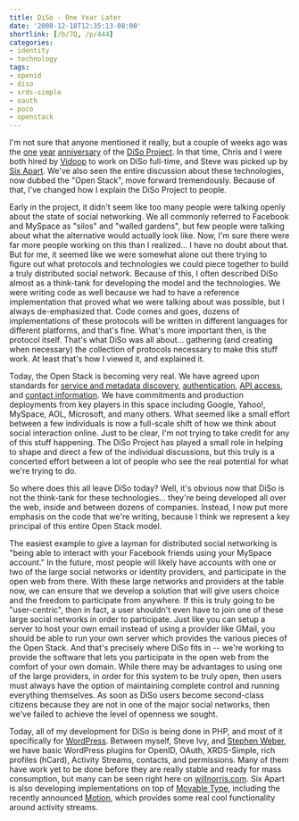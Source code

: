 ```yaml
---
title: DiSo - One Year Later
date: '2008-12-18T12:35:13-08:00'
shortlink: [/b/7Q, /p/444]
categories:
- identity
- technology
tags:
- openid
- diso
- xrds-simple
- oauth
- poco
- openstack
---
```

I'm not sure that anyone mentioned it really, but a couple of weeks ago was the [one][] [year][] [anniversary][] of the
[DiSo Project][].  In that time, Chris and I were both hired by [Vidoop][] to work on DiSo full-time, and Steve was
picked up by [Six Apart][].  We've also seen the entire discussion about these technologies, now dubbed the "Open
Stack", move forward tremendously.  Because of that, I've changed how I explain the DiSo Project to people.

Early in the project, it didn't seem like too many people were talking openly about the state of social networking.  We
all commonly referred to Facebook and MySpace as "silos" and "walled gardens", but few people were talking about what
the alternative would actually look like.  Now, I'm sure there were far more people working on this than I realized... I
have no doubt about that.  But for me, it seemed like we were somewhat alone out there trying to figure out what
protocols and technologies we could piece together to build a truly distributed social network.  Because of this, I
often described DiSo almost as a think-tank for developing the model and the technologies.  We were writing code as well
because we had to have a reference implementation that proved what we were talking about was possible, but I always
de-emphasized that.  Code comes and goes, dozens of implementations of these protocols will be written in different
languages for different platforms, and that's fine.  What's more important then, is the protocol itself.  That's what
DiSo was all about... gathering (and creating when necessary) the collection of protocols necessary to make this stuff
work.  At least that's how I viewed it, and explained it.

Today, the Open Stack is becoming very real.  We have agreed upon standards for [service and metadata discovery][],
[authentication][], [API access][], and [contact information][].  We have commitments and production deployments from
key players in this space including Google, Yahoo!, MySpace, AOL, Microsoft, and many others.  What seemed like a small
effort between a few individuals is now a full-scale shift of how we think about social interaction online.  Just to be
clear, I'm not trying to take credit for any of this stuff happening.  The DiSo Project has played a small role in
helping to shape and direct a few of the individual discussions, but this truly is a concerted effort between a lot of
people who see the real potential for what we're trying to do.

So where does this all leave DiSo today?  Well, it's obvious now that DiSo is not the think-tank for these
technologies... they're being developed all over the web, inside and between dozens of companies.  Instead, I now put
more emphasis on the code that we're writing, because I think we represent a key principal of this entire Open Stack
model.

The easiest example to give a layman for distributed social networking is "being able to interact with your Facebook
friends using your MySpace account."  In the future, most people will likely have accounts with one or two of the large
social networks or identity providers, and participate in the open web from there.  With these large networks and
providers at the table now, we can ensure that we develop a solution that will give users choice and the freedom to
participate from anywhere.  If this is truly going to be "user-centric", then in fact, a user shouldn't even have to
join one of these large social networks in order to participate.  Just like you can setup a server to host your own
email instead of using a provider like GMail, you should be able to run your own server which provides the various
pieces of the Open Stack.  And that's precisely where DiSo fits in -- we're working to provide the software that lets
you participate in the open web from the comfort of your own domain.  While there may be advantages to using one of the
large providers, in order for this system to be truly open, then users must always have the option of maintaining
complete control and running everything themselves.  As soon as DiSo users become second-class citizens because they are
not in one of the major social networks, then we've failed to achieve the level of openness we sought.  

Today, all of my development for DiSo is being done in PHP, and most of it specifically for [WordPress][].  Between
myself, Steve Ivy, and [Stephen Weber][], we have basic WordPress plugins for OpenID, OAuth, XRDS-Simple, rich profiles
(hCard), Activity Streams, contacts, and permissions.  Many of them have work yet to be done before they are really
stable and ready for mass consumption, but many can be seen right here on [willnorris.com][].  Six Apart is also
developing implementations on top of [Movable Type][], including the recently announced [Motion][], which provides some
real cool functionality around activity streams.

[one]: http://factoryjoe.com/blog/2007/12/06/oauth-10-openid-20-and-up-next-diso/
[year]: http://redmonk.net/archives/2007/12/05/diso
[anniversary]: /2007/12/wp-openid-moving-to-diso
[DiSo Project]: http://diso-project.org/
[Vidoop]: http://vidoop.com/
[Six Apart]: http://sixapart.com/
[service and metadata discovery]: http://xrds-simple.net/
[authentication]: http://openid.net/
[API access]: http://oauth.net/
[contact information]: http://portablecontacts.net/
[WordPress]: http://wordpress.org/
[Stephen Weber]: http://singpolyma.net/
[willnorris.com]: /
[Movable Type]: http://www.movabletype.org/
[Motion]: http://www.movabletype.com/motion/
